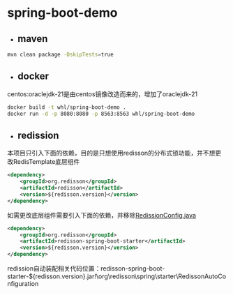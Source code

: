 # spring-boot-demo

- ## maven
```bash
mvn clean package -DskipTests=true
```

- ## docker
centos:oraclejdk-21是由centos镜像改造而来的，增加了oraclejdk-21
```bash
docker build -t whl/spring-boot-demo .
docker run -d -p 8080:8080 -p 8563:8563 whl/spring-boot-demo
```

- ## redission
本项目只引入下面的依赖，目的是只想使用redisson的分布式锁功能，并不想更改RedisTemplate底层组件
```xml
<dependency>
    <groupId>org.redisson</groupId>
    <artifactId>redisson</artifactId>
    <version>${redisson.version}</version>
</dependency>
```
如需更改底层组件需要引入下面的依赖，并移除[RedissionConfig.java](./src/main/java/com/whl/spring/demo/config/RedissionConfig.java)
```xml
<dependency>
    <groupId>org.redisson</groupId>
    <artifactId>redisson-spring-boot-starter</artifactId>
    <version>${redisson.version}</version>
</dependency>
```
redission自动装配相关代码位置：redisson-spring-boot-starter-${redisson.version}.jar!\org\redisson\spring\starter\RedissonAutoConfiguration